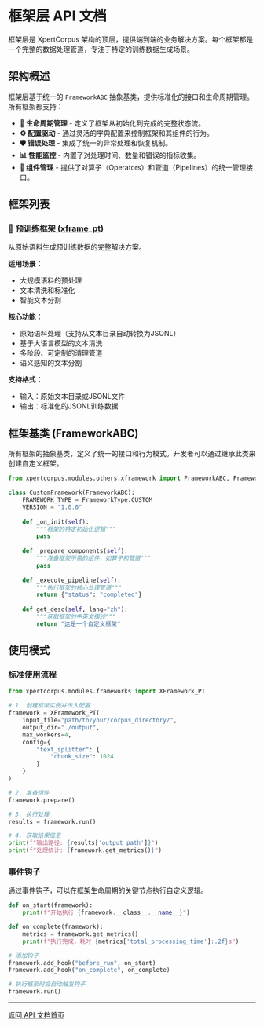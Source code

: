 # 框架层 API 文档

框架层是 XpertCorpus 架构的顶层，提供端到端的业务解决方案。每个框架都是一个完整的数据处理管道，专注于特定的训练数据生成场景。

## 架构概述

框架层基于统一的 `FrameworkABC` 抽象基类，提供标准化的接口和生命周期管理。所有框架都支持：

- **🔄 生命周期管理** - 定义了框架从初始化到完成的完整状态流。
- **⚙️ 配置驱动** - 通过灵活的字典配置来控制框架和其组件的行为。
- **🛡️ 错误处理** - 集成了统一的异常处理和恢复机制。
- **📊 性能监控** - 内置了对处理时间、数量和错误的指标收集。
- **🔌 组件管理** - 提供了对算子（Operators）和管道（Pipelines）的统一管理接口。

## 框架列表

### 🚀 [预训练框架 (xframe_pt)](xframe_pt.md)
从原始语料生成预训练数据的完整解决方案。

**适用场景：**
- 大规模语料的预处理
- 文本清洗和标准化
- 智能文本分割

**核心功能：**
- 原始语料处理（支持从文本目录自动转换为JSONL）
- 基于大语言模型的文本清洗
- 多阶段、可定制的清理管道
- 语义感知的文本分割

**支持格式：**
- 输入：原始文本目录或JSONL文件
- 输出：标准化的JSONL训练数据

## 框架基类 (FrameworkABC)

所有框架的抽象基类，定义了统一的接口和行为模式。开发者可以通过继承此类来创建自定义框架。

```python
from xpertcorpus.modules.others.xframework import FrameworkABC, FrameworkType

class CustomFramework(FrameworkABC):
    FRAMEWORK_TYPE = FrameworkType.CUSTOM
    VERSION = "1.0.0"
    
    def _on_init(self):
        """框架的特定初始化逻辑"""
        pass
    
    def _prepare_components(self):
        """准备框架所需的组件，如算子和管道"""
        pass
    
    def _execute_pipeline(self):
        """执行框架的核心处理管道"""
        return {"status": "completed"}
    
    def get_desc(self, lang="zh"):
        """获取框架的中英文描述"""
        return "这是一个自定义框架"
```

## 使用模式

### 标准使用流程

```python
from xpertcorpus.modules.frameworks import XFramework_PT

# 1. 创建框架实例并传入配置
framework = XFramework_PT(
    input_file="path/to/your/corpus_directory/",
    output_dir="./output",
    max_workers=4,
    config={
        "text_splitter": {
            "chunk_size": 1024
        }
    }
)

# 2. 准备组件
framework.prepare()

# 3. 执行处理
results = framework.run()

# 4. 获取结果信息
print(f"输出路径: {results['output_path']}")
print(f"处理统计: {framework.get_metrics()}")
```

### 事件钩子

通过事件钩子，可以在框架生命周期的关键节点执行自定义逻辑。

```python
def on_start(framework):
    print(f"开始执行 {framework.__class__.__name__}")

def on_complete(framework):
    metrics = framework.get_metrics()
    print(f"执行完成，耗时 {metrics['total_processing_time']:.2f}s")

# 添加钩子
framework.add_hook("before_run", on_start)
framework.add_hook("on_complete", on_complete)

# 执行框架时会自动触发钩子
framework.run()
```

---

[返回 API 文档首页](../README.md) 